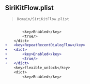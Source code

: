 ## SiriKitFlow.plist

> `Domain/SiriKitFlow.plist`

```diff

 		<key>Enabled</key>
 		<true/>
 	</dict>
+	<key>RepeatRecentDialogFlow</key>
+	<dict>
+		<key>Enabled</key>
+		<true/>
+	</dict>
 	<key>flexible_unlock</key>
 	<dict>
 		<key>Enabled</key>

```
